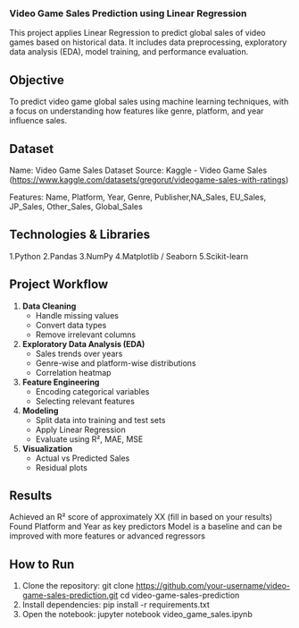 ### Video Game Sales Prediction using Linear Regression

This project applies Linear Regression to predict global sales of video games based on historical data. It includes data preprocessing, exploratory data analysis (EDA), model training, and performance evaluation.

## Objective

To predict video game global sales using machine learning techniques, with a focus on understanding how features like genre, platform, and year influence sales.

## Dataset
Name: Video Game Sales Dataset
Source: Kaggle - Video Game Sales (https://www.kaggle.com/datasets/gregorut/videogame-sales-with-ratings)

Features:
Name, Platform, Year, Genre, Publisher,NA_Sales, EU_Sales, JP_Sales, Other_Sales, Global_Sales

## Technologies & Libraries
1.Python
2.Pandas
3.NumPy
4.Matplotlib / Seaborn
5.Scikit-learn

## Project Workflow
1. **Data Cleaning**
   - Handle missing values
   - Convert data types
   - Remove irrelevant columns
2. **Exploratory Data Analysis (EDA)**
   - Sales trends over years
   - Genre-wise and platform-wise distributions
   - Correlation heatmap
3. **Feature Engineering**
   - Encoding categorical variables
   - Selecting relevant features
4. **Modeling**
   - Split data into training and test sets
   - Apply Linear Regression
   - Evaluate using R², MAE, MSE
5. **Visualization**
   - Actual vs Predicted Sales
   - Residual plots

## Results
Achieved an R² score of approximately XX (fill in based on your results)
Found Platform and Year as key predictors
Model is a baseline and can be improved with more features or advanced regressors

## How to Run
1. Clone the repository:
git clone https://github.com/your-username/video-game-sales-prediction.git
cd video-game-sales-prediction
2. Install dependencies:
pip install -r requirements.txt
3. Open the notebook:
jupyter notebook video_game_sales.ipynb
